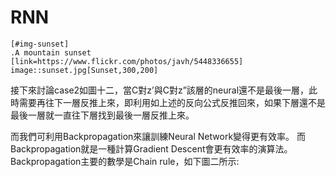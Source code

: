 # RNN

```asciidoc
[#img-sunset] 
.A mountain sunset 
[link=https://www.flickr.com/photos/javh/5448336655] 
image::sunset.jpg[Sunset,300,200]
```


接下來討論case2如圖十二，當C對z’與C對z”該層的neural還不是最後一層，此時需要再往下一層反推上來，即利用如上述的反向公式反推回來，如果下層還不是最後一層就一直往下層找到最後一層反推上來。

而我們可利用Backpropagation來讓訓練Neural Network變得更有效率。而Backpropagation就是一種計算Gradient Descent會更有效率的演算法。Backpropagation主要的數學是Chain rule，如下圖二所示: